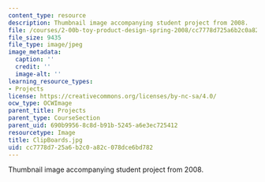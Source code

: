 ```yaml
---
content_type: resource
description: Thumbnail image accompanying student project from 2008.
file: /courses/2-00b-toy-product-design-spring-2008/cc7778d725a6b2c0a82c078dce6bd782_ClipBoards.jpg
file_size: 9435
file_type: image/jpeg
image_metadata:
  caption: ''
  credit: ''
  image-alt: ''
learning_resource_types:
- Projects
license: https://creativecommons.org/licenses/by-nc-sa/4.0/
ocw_type: OCWImage
parent_title: Projects
parent_type: CourseSection
parent_uid: 690b9956-8c8d-b91b-5245-a6e3ec725412
resourcetype: Image
title: ClipBoards.jpg
uid: cc7778d7-25a6-b2c0-a82c-078dce6bd782
---
```

Thumbnail image accompanying student project from 2008.